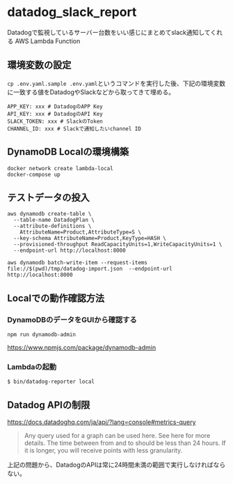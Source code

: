 # datadog_slack_report

Datadogで監視しているサーバー台数をいい感じにまとめてslack通知してくれる AWS Lambda Function

## 環境変数の設定

`cp .env.yaml.sample .env.yaml`というコマンドを実行した後、下記の環境変数に一致する値をDatadogやSlackなどから取ってきて埋める。

```
APP_KEY: xxx # DatadogのAPP Key
API_KEY: xxx # DatadogのAPI Key
SLACK_TOKEN: xxx # SlackのToken
CHANNEL_ID: xxx # Slackで通知したいchannel ID
```

## DynamoDB Localの環境構築


```
docker network create lambda-local
docker-compose up
```

## テストデータの投入

```
aws dynamodb create-table \
  --table-name DatadogPlan \
  --attribute-definitions \
    AttributeName=Product,AttributeType=S \
  --key-schema AttributeName=Product,KeyType=HASH \
  --provisioned-throughput ReadCapacityUnits=1,WriteCapacityUnits=1 \
  --endpoint-url http://localhost:8000

aws dynamodb batch-write-item --request-items file://$(pwd)/tmp/datadog-import.json  --endpoint-url http://localhost:8000
```

## Localでの動作確認方法
### DynamoDBのデータをGUIから確認する

```
npm run dynamodb-admin
```

https://www.npmjs.com/package/dynamodb-admin

### Lambdaの起動

```
$ bin/datadog-reporter local
```

## Datadog APIの制限

https://docs.datadoghq.com/ja/api/?lang=console#metrics-query

> Any query used for a graph can be used here. See here for more details. The time between from and to should be less than 24 hours. If it is longer, you will receive points with less granularity.

上記の問題から、DatadogのAPIは常に24時間未満の範囲で実行しなければならない。
